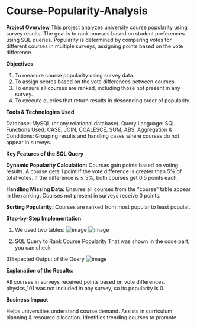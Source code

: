 # Course-Popularity-Analysis

**Project Overview**
This project analyzes university course popularity using survey results. The goal is to rank courses based on student preferences using SQL queries. Popularity is determined by comparing votes for different courses in multiple surveys, assigning points based on the vote difference.

 **Objectives**

1) To measure course popularity using survey data.
2) To assign scores based on the vote differences between courses.
3) To ensure all courses are ranked, including those not present in any survey.
4) To execute queries that return results in descending order of popularity.

**Tools & Technologies Used**

Database: MySQL (or any relational database).
Query Language: SQL.
Functions Used: CASE, JOIN, COALESCE, SUM, ABS.
Aggregation & Conditions: Grouping results and handling cases where courses do not appear in surveys.


**Key Features of the SQL Query**

**Dynamic Popularity Calculation:**
Courses gain points based on voting results.
A course gets 1 point if the vote difference is greater than 5% of total votes.
If the difference is ≤ 5%, both courses get 0.5 points each.

**Handling Missing Data:**
Ensures all courses from the "course" table appear in the ranking.
Courses not present in surveys receive 0 points.

**Sorting Popularity:**
Courses are ranked from most popular to least popular.


**Step-by-Step Implementation**

1) We used two tables:
![image](https://github.com/user-attachments/assets/74f9ef73-88f8-4d57-a07b-ace9b39efccc)
![image](https://github.com/user-attachments/assets/c21f4b5b-2f51-489e-b604-34472b27c68b)

2) SQL Query to Rank Course Popularity
That was shown in the code part, you can check

3)Expected Output of the Query
![image](https://github.com/user-attachments/assets/833d75a2-4942-4585-b6ca-b04727a1b7ac)

**Explanation of the Results:**

All courses in surveys received points based on vote differences.
physics_101 was not included in any survey, so its popularity is 0.


**Business Impact**

Helps universities understand course demand.
Assists in curriculum planning & resource allocation.
Identifies trending courses to promote.
